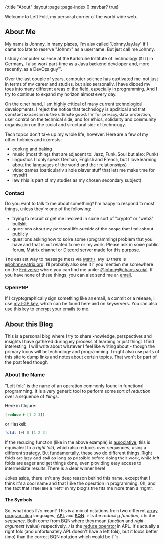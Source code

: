 {:title "About"
 :layout :page
 :page-index 0
 :navbar? true}

Welcome to Left Fold, my personal corner of the world wide web.

## About Me

My name is Johnny. In many places, I'm also called "JohnnyJayJay" if I came too late to reserve "Johnny" as a username. But just call me Johnny.

I study computer science at the Karlsruhe Institute of Technology (KIT) in Germany. I also work part-time as a Java backend developer and, more recently, as a DevOps guy™.

Over the last couple of years, computer science has captivated me, not just in terms of my career and studies, but also personally. I have dipped my toes into many different areas of the field, especially in programming. And I try to continue to expand my horizon almost every day.

On the other hand, I am highly critical of many current technological developments. I reject the notion that technology is apolitical and that constant expansion is the ultimate good. I'm for privacy, data protection, user control on the technical side, and for ethics, solidarity and community organisation on the social and structural side of technology.

Tech topics don't take up my whole life, however. Here are a few of my other hobbies and interests:

- cooking and baking
- music (most things that are adjacent to: Jazz, Funk, Soul but also: Punk)
- linguistics (I only speak German, English and French, but I love learning about the languages of the world and their relationships)
- video games (particularly single player stuff that lets me make time for myself)
- law (this is part of my studies as my chosen secondary subject)

### Contact

Do you want to talk to me about something? I'm happy to respond to most things, unless they're one of the following:

- trying to recruit or get me involved in some sort of "crypto" or "web3" bullshit
- questions about my personal life outside of the scope that I talk about publicly
- questions asking how to solve some (programming) problem that you have and that is not related to me or my work. Please ask in some public forum, Matrix channel or Discord server made for this purpose. 

The easiest way to message me is via [Matrix](https://matrix.org). My ID there is [@johnny:yatrix.org](https://matrix.to/#/@johnny:yatrix.org). I'll probably also see it if you mention me somewhere on the [Fediverse](https://fediverse.info/) where you can find me under [@johnny@chaos.social](https://chaos.social/@johnny). If you have none of these things, you can also send me an [email](mailto:johnnyjayjay02@gmail.com). 

### OpenPGP

If I cryptographically sign something like an email, a commit or a release, I use [my PGP key](/key.asc), which can be found here and on keyservers. You can also use this key to encrypt your emails to me.

## About this Blog


This is a personal blog where I try to share knowledge, perspectives and insights I have gathered during my process of learning or just things I find interesting. I will write about whatever I feel like writing about - though the primary focus will be technology and programming. I might also use parts of this site to dump links and notes about certain topics. That won't be part of the post feed though.

### About the Name

"Left fold" is the name of an operation commonly found in functional programming. It is a very generic tool to perform some sort of *reduction* over a sequence of *things*.

Here in Clojure:

```clojure
(reduce + [1 2 3])
```

or Haskell:

```haskell
foldl (+) 0 [1 2 3]
```

If the reducing function (like in the above example) is [associative](https://en.wikipedia.org/wiki/Associative_property), this is equivalent to a *right fold*, which also reduces over sequences, using a different strategy. But fundamentally, these two do different things. Right folds are lazy and stall as long as possible before doing their work, while left folds are eager and get things done, even providing easy access to intermediate results. There is a clear winner here!

Jokes aside, there isn't any deep reason behind this name, except that I think it's a cool name and that I like the operation in programming. Oh, and the fact that I feel like a "left" in my blog's title fits me more than a "right".

#### The Symbols

So, what does `𝔽/𝕩` mean? This is a mix of notations from two different [array programming](https://en.wikipedia.org/wiki/Array_programming) languages, [APL](https://en.wikipedia.org/wiki/APL_(programming_language)) and [BQN](https://mlochbaum.github.io/BQN/). `𝔽` is the *reducing function*, `𝕩` is the *sequence*. Both come from BQN where they mean *function* and *right argument* (value) respectively. `/` is the [reduce operator](https://aplwiki.com/wiki/Reduce) in APL. It's actually a right fold (and unfortunately APL doesn't have a left fold), but it looks better (imo) than the correct BQN notation which would be `𝔽´𝕩`.
